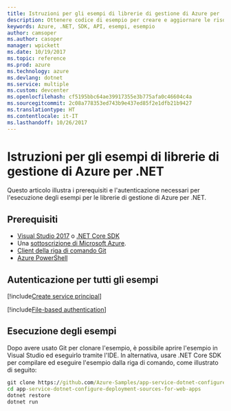 ```yaml
---
title: Istruzioni per gli esempi di librerie di gestione di Azure per .NET
description: Ottenere codice di esempio per creare e aggiornare le risorse con le librerie di gestione di Azure management per .NET.
keywords: Azure, .NET, SDK, API, esempi, esempio
author: camsoper
ms.author: casoper
manager: wpickett
ms.date: 10/19/2017
ms.topic: reference
ms.prod: azure
ms.technology: azure
ms.devlang: dotnet
ms.service: multiple
ms.custom: devcenter
ms.openlocfilehash: cf5195bbc64ae39917355e3b775afa0c46604c4a
ms.sourcegitcommit: 2c08a778353ed743b9e437ed85f2e1dfb21b9427
ms.translationtype: HT
ms.contentlocale: it-IT
ms.lasthandoff: 10/26/2017
---
```

# <a name="azure-management-libraries-for-net-sample-instructions"></a>Istruzioni per gli esempi di librerie di gestione di Azure per .NET

Questo articolo illustra i prerequisiti e l'autenticazione necessari per l'esecuzione degli esempi per le librerie di gestione di Azure per .NET.

## <a name="prerequisties"></a>Prerequisiti 

* [Visual Studio 2017](https://www.visualstudio.com/vs/) o [.NET Core SDK](https://www.microsoft.com/net/download/core)
* Una [sottoscrizione di Microsoft Azure](https://azure.microsoft.com/free/).
* [Client della riga di comando Git](https://git-scm.com/)
* [Azure PowerShell](/powershell/azure/install-azurerm-ps)

## <a name="authentication-for-all-samples"></a>Autenticazione per tutti gli esempi

[!include[Create service principal](includes/create-sp.md)]

[!include[File-based authentication](includes/file-based-auth.md)]

## <a name="running-the-samples"></a>Esecuzione degli esempi

Dopo avere usato Git per clonare l'esempio, è possibile aprire l'esempio in Visual Studio ed eseguirlo tramite l'IDE.  In alternativa, usare .NET Core SDK per compilare ed eseguire l'esempio dalla riga di comando, come illustrato di seguito:

```cmd
git clone https://github.com/Azure-Samples/app-service-dotnet-configure-deployment-sources-for-web-apps.git
cd app-service-dotnet-configure-deployment-sources-for-web-apps
dotnet restore
dotnet run
```